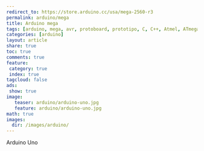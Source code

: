 ```yaml
---
redirect_to: https://store.arduino.cc/usa/mega-2560-r3
permalink: arduino/mega
title: Arduino mega
tags: [arduino, mega, avr, protoboard, prototipo, C, C++, Atmel, ATmega, ATmega2560]
categories: [arduino]
layout: article
share: true
toc: true
comments: true
feature:
 category: true
 index: true
tagcloud: false
ads: 
 show: true
image:
   teaser: arduino/arduino-uno.jpg
   feature: arduino/arduino-uno.jpg
math: true
images:
  dir: /images/arduino/
---
```


Arduino Uno

<!--more-->